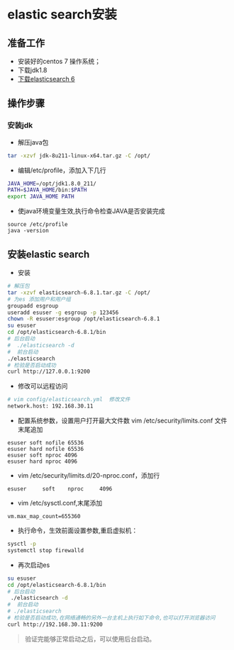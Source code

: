 # elastic search安装

## 准备工作

* 安装好的centos 7 操作系统；
* 下载jdk1.8
* [下载elasticsearch 6](https://artifacts.elastic.co/downloads/elasticsearch/elasticsearch-6.8.1.tar.gz) 


## 操作步骤

### 安装jdk 

* 解压java包

```bash
tar -xzvf jdk-8u211-linux-x64.tar.gz -C /opt/
```

* 编辑/etc/profile，添加入下几行

```bash
JAVA_HOME=/opt/jdk1.8.0_211/
PATH=$JAVA_HOME/bin:$PATH
export JAVA_HOME PATH
```

* 使java环境变量生效,执行命令检查JAVA是否安装完成   
```
source /etc/profile
java -version
```


## 安装elastic search 

* 安装 

```bash
# 解压包
tar -xzvf elasticsearch-6.8.1.tar.gz -C /opt/
# 为es 添加用户和用户组
groupadd esgroup
useradd esuser -g esgroup -p 123456
chown -R esuser:esgroup /opt/elasticsearch-6.8.1
su esuser
cd /opt/elasticsearch-6.8.1/bin
# 后台启动
#  ./elasticsearch -d  
#  前台启动
./elasticsearch
# 检验是否启动成功
curl http://127.0.0.1:9200
```

* 修改可以远程访问

```bash
# vim config/elasticsearch.yml  修改文件
network.host: 192.168.30.11
```

* 配置系统参数，设置用户打开最大文件数   vim /etc/security/limits.conf 文件末尾追加  
```
esuser soft nofile 65536
esuser hard nofile 65536
esuser soft nproc 4096
esuser hard nproc 4096
```
*  vim /etc/security/limits.d/20-nproc.conf，添加行 

```
esuser     soft    nproc     4096
```

* vim /etc/sysctl.conf,末尾添加

```
vm.max_map_count=655360
```

* 执行命令，生效前面设置参数,重启虚拟机： 
```bash
sysctl -p 
systemctl stop firewalld
```


* 再次启动es  

```bash
su esuser
cd /opt/elasticsearch-6.8.1/bin
# 后台启动
 ./elasticsearch -d  
#  前台启动
# ./elasticsearch
# 检验是否启动成功,在网络通畅的另外一台主机上执行如下命令,也可以打开浏览器访问
curl http://192.168.30.11:9200
```


>  验证完能够正常启动之后，可以使用后台启动。